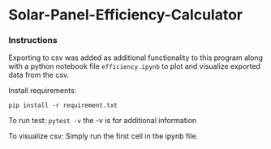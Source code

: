 # Solar-Panel-Efficiency-Calculator



### Instructions

Exporting to csv was added as additional functionality to this program along with a python notebook file ```efficiency.ipynb``` to plot and visualize exported data from the csv. 

Install requirements:

```pip install -r requirement.txt```


To run test:
```pytest -v``` the -v is for additional information 

To visualize csv:
Simply run the first cell in the ipynb file. 

